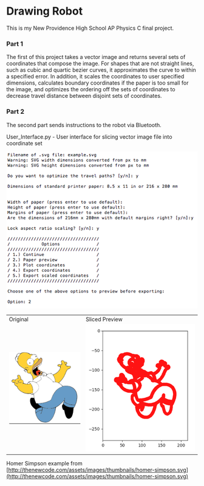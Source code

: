 # Drawing Robot

This is my New Providence High School AP Physics C final project.

### Part 1
The first of this project takes a vector image and returns several sets of coordinates that compose the image. For shapes that are not straight lines, such as cubic and quartic bezier curves, it approximates the curve to within a specified error. In addition, it scales the coordinates to user specified dimensions, calculates boundary coordinates if the paper is too small for the image, and optimizes the ordering off the sets of coordinates to decrease travel distance between disjoint sets of coordinates.

### Part 2
The second part sends instructions to the robot via Bluetooth.

User_Interface.py - User interface for slicing vector image file into coordinate set

![User Interface](https://github.com/shansteven/drawing-bot/blob/master/Screenshots/example2.png)

<table>
  <tr>
    <td>Original</td>
    <td>Sliced Preview</td>
  </tr>
  <tr>
    <td><img src="https://github.com/shansteven/drawing-bot/blob/master/Screenshots/original.png"></td>
    <td><img src="https://github.com/shansteven/drawing-bot/blob/master/Screenshots/example.png"></td>
  </tr>
</table>

Homer Simpson example from [http://thenewcode.com/assets/images/thumbnails/homer-simpson.svg](http://thenewcode.com/assets/images/thumbnails/homer-simpson.svg)

